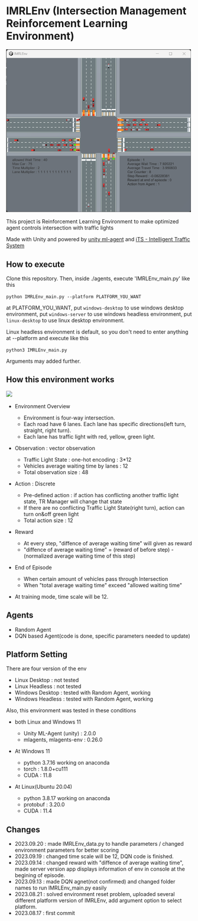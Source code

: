 # IMRLEnv (Intersection Management Reinforcement Learning Environment)

<img src="./image/20230821_IMRLEnv_01.png" width="500">

This project is Reinforcement Learning Environment to make optimized agent controls intersection with traffic lights

Made with Unity and powered by [unity ml-agent](https://github.com/Unity-Technologies/ml-agents) and [iTS - Intelligent Traffic System](https://assetstore.unity.com/packages/templates/systems/its-intelligent-traffic-system-source-22765)

## How to execute

Clone this repository. Then, inside ./agents, execute 'IMRLEnv_main.py' like this

```python IMRLEnv_main.py --platform PLATFORM_YOU_WANT```

at PLATFORM_YOU_WANT, put ```windows-desktop``` to use windows desktop environment, put ```windows-server``` to use windows headless environment, put ```linux-desktop``` to use linux desktop environment. 

Linux headless environment is default, so you don't need to enter anything at --platform and execute like this

```python3 IMRLEnv_main.py```

Arguments may added further.

## How this environment works

<img src="./image/20230816_intersection01.png" width="500">

- Environment Overview
  - Environment is four-way intersection. 
  - Each road have 6 lanes. Each lane has specific directions(left turn, straight, right turn). 
  - Each lane has traffic light with red, yellow, green light.

- Observation : vector observation
  - Traffic Light State : one-hot encoding : 3*12
  - Vehicles average waiting time by lanes : 12
  - Total observation size : 48

- Action : Discrete
  - Pre-defined action : if action has conflicting another traffic light state, TR Manager will change that state
  - If there are no conflicting Traffic Light State(right turn), action can turn on&off green light
  - Total action size : 12

- Reward
  - At every step, "diffence of average waiting time" will given as reward
  - "diffence of average waiting time" = (reward of before step) - (normalized average waiting time of this step)

- End of Episode
  - When certain amount of vehicles pass through Intersection
  - When "total average waiting time" exceed "allowed waiting time"

- At training mode, time scale will be 12.

## Agents

- Random Agent
- DQN based Agent(code is done, specific parameters needed to update)

## Platform Setting

There are four version of the env

- Linux Desktop : not tested
- Linux Headless : not tested
- Windows Desktop : tested with Random Agent, working
- Windows Headless : tested with Random Agent, working

Also, this environment was tested in these conditions

- both Linux and Windows 11
  - Unity ML-Agent (unity) : 2.0.0 
  - mlagents, mlagents-env : 0.26.0

- At Windows 11
  - python 3.7.16 working on anaconda
  - torch : 1.8.0+cu111
  - CUDA : 11.8
  
- At Linux(Ubuntu 20.04)
  - python 3.8.17 working on anaconda
  - protobuf : 3.20.0
  - CUDA : 11.4

## Changes

- 2023.09.20 : made IMRLEnv_data.py to handle parameters / changed environment parameters for better scoring
- 2023.09.19 : changed time scale will be 12, DQN code is finished.
- 2023.09.14 : changed reward with "diffence of average waiting time", made server version app displays information of env in console at the begining of episode.
- 2023.09.13 : made DQN agnet(not confirmed) and changed folder names to run IMRLEnv_main.py easily
- 2023.08.21 : solved environment reset problem, uploaded several different platform version of IMRLEnv, add argument option to select platform.
- 2023.08.17 : first commit
